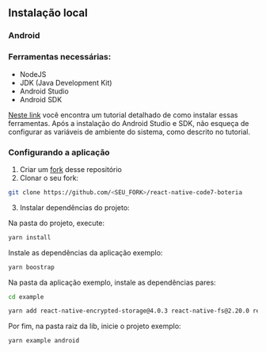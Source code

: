 ## Instalação local

### Android

### Ferramentas necessárias:

  - NodeJS
  - JDK (Java Development Kit)
  - Android Studio
  - Android SDK

[Neste link](https://reactnative.dev/docs/environment-setup) você encontra um tutorial detalhado de como instalar essas ferramentas. Após a instalação do Android Studio e SDK, não esqueça de configurar as variáveis de ambiente do sistema, como descrito no tutorial.

### Configurando a aplicação

1. Criar um [fork](https://docs.github.com/pt/get-started/quickstart/fork-a-repo) desse repositório
2. Clonar o seu fork:
```bash
git clone https://github.com/<SEU_FORK>/react-native-code7-boteria
```
3. Instalar dependências do projeto:

Na pasta do projeto, execute:

```bash
yarn install
```

Instale as dependências da aplicação exemplo:
```bash
yarn boostrap
```

Na pasta da aplicação exemplo, instale as dependências pares:

```bash
cd example
```

```bash
yarn add react-native-encrypted-storage@4.0.3 react-native-fs@2.20.0 react-native-document-picker@8.1.3 react-native-notifications@4.3.3 react-native-sound@0.11.2 react-native-video@5.2.1
```

Por fim, na pasta raiz da lib, inicie o projeto exemplo:
```bash
yarn example android
```